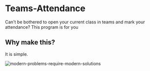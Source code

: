 # Teams-Attendance
Can't be bothered to open your current class in teams and mark your attendance? This program is for you

## Why make this?
It is simple.

![modern-problems-require-modern-solutions](https://en.meming.world/images/en/thumb/4/4a/Modern_Problems_Require_Modern_Solutions.jpg/300px-Modern_Problems_Require_Modern_Solutions.jpg)
